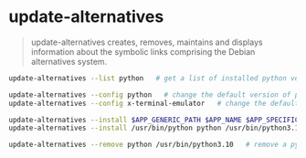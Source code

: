 # update-alternatives
 > update-alternatives creates, removes, maintains and displays information about the symbolic links comprising the Debian alternatives system.
```sh
update-alternatives --list python   # get a list of installed python versions

update-alternatives --config python   # change the default version of python to use
update-alternatives --config x-terminal-emulator   # change the default terminal

update-alternatives --install $APP_GENERIC_PATH $APP_NAME $APP_SPECIFIC_PATH $PRIORITY  # add 
update-alternatives --install /usr/bin/python python /usr/bin/python3.11 1  # add 

update-alternatives --remove python /usr/bin/python3.10   # remove a python version as a listed option
```
